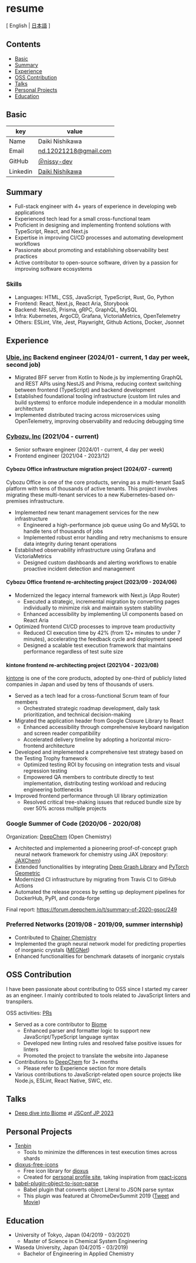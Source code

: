 # resume

[ English | [日本語](/README-ja.md) ]

## Contents

- [Basic](#basic)
- [Summary](#summary)
- [Experience](#experience)
- [OSS Contribution](#oss-contribution)
- [Talks](#talks)
- [Personal Projects](#personal-projects)
- [Education](#education)

## Basic

| key      | value                                                                     |
| -------- | ------------------------------------------------------------------------- |
| Name     | Daiki Nishikawa                                                           |
| Email    | nd.12021218@gmail.com                                                     |
| GitHub   | [＠nissy-dev](https://github.com/nissy-dev)                               |
| Linkedin | [Daiki Nishikawa](https://www.linkedin.com/in/daiki-nishikawa-85abbb1a6/) |

## Summary

- Full-stack engineer with 4+ years of experience in developing web applications
- Experienced tech lead for a small cross-functional team
- Proficient in designing and implementing frontend solutions with TypeScript, React, and Next.js
- Expertise in improving CI/CD processes and automating development workflows
- Passionate about promoting and establishing observability best practices
- Active contributor to open-source software, driven by a passion for improving software ecosystems

### Skills

- Languages: HTML, CSS, JavaScript, TypeScript, Rust, Go, Python
- Frontend: React, Next.js, React Aria, Storybook
- Backend: NestJS, Prisma, gRPC, GraphQL, MySQL
- Infra: Kubernetes, ArgoCD, Grafana, VictoriaMetrics, OpenTelemetry
- Others: ESLint, Vite, Jest, Playwright, Github Actions, Docker, Jsonnet

## Experience

### [Ubie, inc](https://ubiehealth.com/company) Backend engineer (2024/01 - current, 1 day per week, second job)

- Migrated BFF server from Kotlin to Node.js by implementing GraphQL and REST APIs using NestJS and Prisma, reducing context switching between frontend (TypeScript) and backend development
- Established foundational tooling infrastructure (custom lint rules and build systems) to enforce module independence in a modular monolith architecture
- Implemented distributed tracing across microservices using OpenTelemetry, improving observability and reducing debugging time

### [Cybozu, Inc](https://cybozu-global.com/) (2021/04 - current)

- Senior software engineer (2024/01 - current, 4 day per week)
- Frontend engineer (2021/04 - 2023/12)

#### Cybozu Office infrastructure migration project (2024/07 - current)

Cybozu Office is one of the core products, serving as a multi-tenant SaaS platform with tens of thousands of active tenants. This project involves migrating these multi-tenant services to a new Kubernetes-based on-premises infrastructure.

- Implemented new tenant management services for the new infrastructure
  - Engineered a high-performance job queue using Go and MySQL to handle tens of thousands of jobs
  - Implemented robust error handling and retry mechanisms to ensure data integrity during tenant operations
- Established observability infrastructure using Grafana and VictoriaMetrics
  - Designed custom dashboards and alerting workflows to enable proactive incident detection and management

#### Cybozu Office frontend re-architecting project (2023/09 - 2024/06)

- Modernized the legacy internal framework with Next.js (App Router)
  - Executed a strategic, incremental migration by converting pages individually to minimize risk and maintain system stability
  - Enhanced accessibility by implementing UI components based on React Aria
- Optimized frontend CI/CD processes to improve team productivity
  - Reduced CI execution time by 42% (from 12+ minutes to under 7 minutes), accelerating the feedback cycle and deployment speed
  - Designed a scalable test execution framework that maintains performance regardless of test suite size

#### kintone frontend re-architecting project (2021/04 - 2023/08)

[kintone](https://www.kintone.com/en-us/) is one of the core products, adopted by one-third of publicly listed companies in Japan and used by tens of thousands of users.

- Served as a tech lead for a cross-functional Scrum team of four members
  - Orchestrated strategic roadmap development, daily task prioritization, and technical decision-making
- Migrated the application header from Google Closure Library to React
  - Enhanced accessibility through comprehensive keyboard navigation and screen reader compatibility
  - Accelerated delivery timeline by adopting a horizontal micro-frontend architecture
- Developed and implemented a comprehensive test strategy based on the Testing Trophy framework
  - Optimized testing ROI by focusing on integration tests and visual regression testing
  - Empowered QA members to contribute directly to test implementation, distributing testing workload and reducing engineering bottlenecks
- Improved frontend performance through UI library optimization
  - Resolved critical tree-shaking issues that reduced bundle size by over 50% across multiple projects

### Google Summer of Code (2020/06 - 2020/08)

Organization: [DeepChem](https://github.com/deepchem/deepchem) (Open Chemistry)

- Architected and implemented a pioneering proof-of-concept graph neural network framework for chemistry using JAX (repository: [JAXChem](https://github.com/deepchem/jaxchem))
- Extended functionalities by integrating [Deep Graph Library](https://www.dgl.ai/) and [PyTorch Geometric](https://pytorch-geometric.readthedocs.io/en/latest/)
- Modernized CI infrastructure by migrating from Travis CI to GitHub Actions
- Automated the release process by setting up deployment pipelines for DockerHub, PyPI, and conda-forge

Final report: https://forum.deepchem.io/t/summary-of-2020-gsoc/249

### Preferred Networks (2019/08 - 2019/09, summer internship)

- Contributed to [Chainer Chemistry](https://github.com/chainer/chainer-chemistry)
- Implemented the graph neural network model for predicting properties of inorganic crystals ([MEGNet](https://github.com/materialsvirtuallab/megnet))
- Enhanced functionalities for benchmark datasets of inorganic crystals

## OSS Contribution

I have been passionate about contributing to OSS since I started my career as an engineer. I mainly contributed to tools related to JavaScript linters and transpilers.

OSS activities: [PRs](https://github.com/pulls?page=1&q=is%3Apr+author%3Anissy-dev+archived%3Afalse+-org%3Anissy-dev)

- Served as a core contributor to [Biome](https://github.com/biomejs/biome)
  - Enhanced parser and formatter logic to support new JavaScript/TypeScript language syntax
  - Developed new linting rules and resolved false positive issues for linters
  - Promoted the project to translate the website into Japanese
- Contributions to [DeepChem](https://github.com/deepchem/deepchem) for 3+ months
  - Please refer to Experience section for more details
- Various contributions to JavaScript-related open source projects like Node.js, ESLint, React Native, SWC, etc.

## Talks

- [Deep dive into Biome](https://speakerdeck.com/nissydev/deep-dive-into-biome-in-jsconf-2023) at [JSConf JP 2023](https://jsconf.jp/2023/talk/daiki-nishikawa-1/)

## Personal Projects

- [Tenbin](https://github.com/nissy-dev/tenbin)
  - Tools to minimize the differences in test execution times across shards
- [dioxus-free-icons](https://github.com/nissy-dev/dioxus-free-icons)
  - Free icon library for [dioxus](https://dioxuslabs.com/)
  - Created for [personal profile site](https://nissy.dev), taking inspiration from [react-icons](https://github.com/react-icons/react-icons)
- [babel-plugin-object-to-json-parse](https://github.com/nissy-dev/babel-plugin-object-to-json-parse)
  - Babel plugin that converts object Literal to JSON parse syntax
  - This plugin was featured at ChromeDevSummit 2019 ([Tweet](https://twitter.com/mathias/status/1198266203413897216?s=20) and [Movie](https://www.youtube.com/watch?v=ff4fgQxPaO0))

## Education

- University of Tokyo, Japan (04/2019 - 03/2021)
  - Master of Science in Chemical System Engineering
- Waseda University, Japan (04/2015 - 03/2019)
  - Bachelor of Engineering in Applied Chemistry
